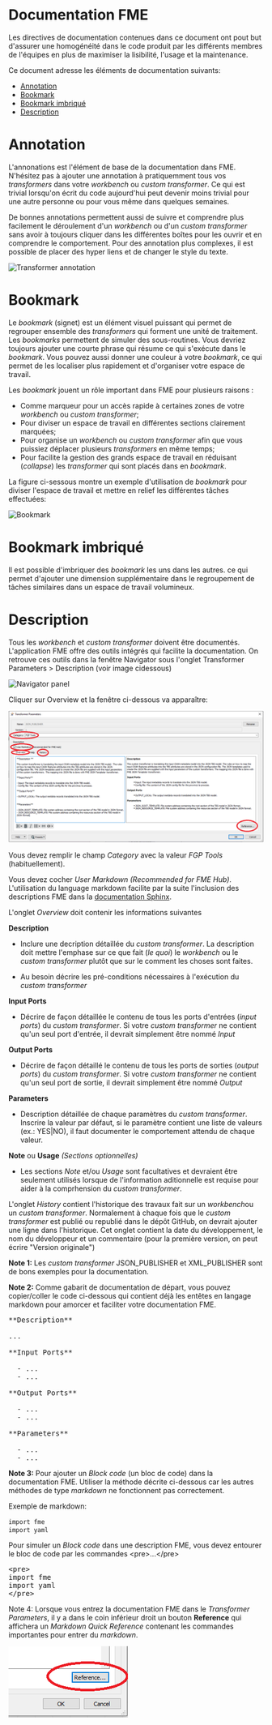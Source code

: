 # Documentation FME


Les directives de documentation contenues dans ce document ont pout but d'assurer une homogénéité dans le code produit par les différents membres de l'équipes en plus de maximiser la lisibilité, l'usage et la maintenance.

Ce document adresse les éléments de documentation suivants:

 - [Annotation](#Annotation)
 - [Bookmark](#Bookmark)
 - [Bookmark imbriqué](#Bookmark-imbriqué)
 - [Description](#Description)


# Annotation

L'annonations est l'élément de base de la documentation dans FME.  N'hésitez pas à ajouter une annotation à pratiquemment tous vos *transformers* dans votre *workbench* ou *custom transformer*.  Ce qui est trivial lorsqu'on écrit du code aujourd'hui peut devenir moins trivial pour une autre personne ou pour vous même dans quelques semaines.  

De bonnes annotations permettent aussi de suivre et comprendre plus facilement le déroulement d'un *workbench* ou d'un *custom transformer* sans avoir à toujours cliquer dans les différentes boîtes pour les ouvrir et en comprendre le comportement.  Pour des annotation plus complexes, il est possible de placer des hyper liens et de changer le style du texte.

![Transformer annotation](images/img_3.png)

# Bookmark

Le *bookmark* (signet) est un élément visuel puissant qui permet de regrouper ensemble des *transformers* qui forment une unité de traitement.  Les *bookmarks* permettent de simuler des sous-routines.  Vous devriez toujours ajouter une courte phrase qui résume ce qui s'exécute dans le *bookmark*.  Vous pouvez aussi donner une couleur à votre *bookmark*, ce qui permet de les localiser plus rapidement et d'organiser votre espace de travail.

Les *bookmark* jouent un rôle important dans FME pour plusieurs raisons :
  * Comme marqueur pour un accès rapide à certaines zones de votre *workbench* ou *custom transformer*;
  * Pour diviser un espace de travail en différentes sections clairement marquées;
  * Pour organise un *workbench* ou *custom transformer* afin que vous puissiez déplacer plusieurs *transformers* en même temps;
  * Pour facilite la gestion des grands espace de travail en réduisant (*collapse*) les *transformer* qui sont placés dans en *bookmark*.

La figure ci-sessous montre un exemple d'utilisation de *bookmark* pour diviser l'espace de travail et mettre en relief les différentes tâches effectuées:

![Bookmark](images/img.png)

# Bookmark imbriqué

Il est possible d'imbriquer des *bookmark* les uns dans les autres.  ce qui permet d'ajouter une dimension supplémentaire dans le regroupement de tâches similaires dans un espace de travail volumineux.

# Description

Tous les *workbench* et *custom transformer* doivent être documentés.  L'application FME offre des outils intégrés qui facilite la documentation.  On retrouve ces outils dans la fenêtre Navigator sous l'onglet Transformer Parameters > Description (voir image cidessous)

![Navigator panel](images/img_1.png)

Cliquer sur Overview et la fenêtre ci-dessous va apparaître:

![Transformer documentation](images/img_2.png)

Vous devez remplir le champ  *Category* avec la valeur *FGP Tools* (habituellement).

Vous devez cocher *User Markdown (Recommended for FME Hub)*.  L'utilisation du language markdown facilite par la suite l'inclusion des descriptions FME dans la [documentation Sphinx](./DocumentationSphinx.md). 

L'onglet *Overview* doit contenir les informations suivantes

**Description**

  * Inclure une decription détaillée du *custom transformer*.  La description doit mettre l'emphase sur ce que fait (*le quoi*) le *workbench* ou le *custom transformer* plutôt que sur le comment les choses sont faites.

  * Au besoin décrire les pré-conditions nécessaires à l'exécution du *custom transformer*

 
**Input Ports**

  * Décrire de façon détaillée le contenu de tous les ports d'entrées (*input ports*) du *custom transformer*. Si votre *custom transformer* ne contient qu'un seul port d'entrée, il devrait simplement être nommé *Input*


**Output Ports**

  * Décrire de façon détaillé le contenu de tous les ports de sorties (*output ports*) du *custom transformer*. Si votre *custom transformer* ne contient qu'un seul port de sortie, il devrait simplement être nommé *Output*


**Parameters**

  * Description détaillée de chaque paramètres du *custom transformer*.  Inscrire la valeur par défaut, si le paramètre contient une liste de valeurs (ex.: YES|NO), il faut documenter le comportement attendu de chaque valeur. 


**Note** ou **Usage** *(Sections optionnelles)*

  * Les sections *Note* et/ou *Usage* sont facultatives et devraient être seulement utilisés lorsque de l'information aditionnelle est requise pour aider à la comprhension du *custom transformer*.


L'onglet *History* contient l'historique des travaux fait sur un *workbench*ou un *custom transformer*.  Normalement à chaque fois que le *custom transformer* est publié ou republié dans le dépôt GitHub, on devrait ajouter une ligne dans l'historique.  Cet onglet contient la date du développement, le nom du développeur et un commentaire (pour la première version, on peut écrire "Version originale")

**Note 1:** Les *custom transformer* JSON_PUBLISHER et XML_PUBLISHER sont de bons exemples pour la documentation.

**Note 2:** Comme gabarit de documentation de départ, vous pouvez copier/coller le code ci-dessous qui contient déjà les entêtes en langage markdown pour amorcer et faciliter votre documentation FME.

<pre>
**Description**

...

**Input Ports**

  - ...    
  - ...

**Output Ports**

  - ...  
  - ...

**Parameters**
 
  - ...  
  - ...
</pre>

**Note 3:** Pour ajouter un *Block code* (un bloc de code) dans la documentation FME.  Utiliser la méthode décrite ci-dessous car les autres méthodes de type *markdown* ne fonctionnent pas correctement.

Exemple de markdown:

    import fme
    import yaml

Pour simuler un *Block code* dans une description FME, vous devez entourer le bloc de code par les commandes \<pre\>...<\/pre\> 

<pre>
&#60pre&#62
import fme  
import yaml  
&#60&#47pre&#62
</pre>

Note 4: Lorsque vous entrez la documentation FME dans le *Transformer Parameters*, il y a dans le coin inférieur droit un bouton **Reference** qui affichera un *Markdown Quick Reference* contenant les commandes importantes pour entrer du *markdown*.

![Bouton référence](images/img_9.png)
